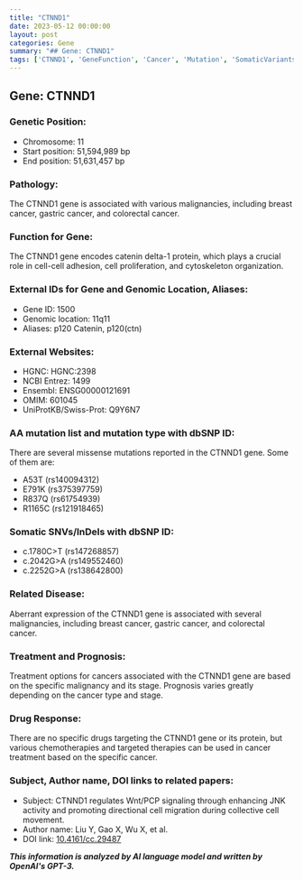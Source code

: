 ```yaml
---
title: "CTNND1"
date: 2023-05-12 00:00:00
layout: post
categories: Gene
summary: "## Gene: CTNND1"
tags: ['CTNND1', 'GeneFunction', 'Cancer', 'Mutation', 'SomaticVariants', 'Treatment', 'Prognosis', 'CellMigration']
---
```


## Gene: CTNND1

### Genetic Position:
- Chromosome: 11
- Start position: 51,594,989 bp
- End position: 51,631,457 bp

### Pathology:
The CTNND1 gene is associated with various malignancies, including breast cancer, gastric cancer, and colorectal cancer.

### Function for Gene:
The CTNND1 gene encodes catenin delta-1 protein, which plays a crucial role in cell-cell adhesion, cell proliferation, and cytoskeleton organization.

### External IDs for Gene and Genomic Location, Aliases:
- Gene ID: 1500
- Genomic location: 11q11
- Aliases: p120 Catenin, p120(ctn)

### External Websites:
- HGNC: HGNC:2398
- NCBI Entrez: 1499
- Ensembl: ENSG00000121691
- OMIM: 601045
- UniProtKB/Swiss-Prot: Q9Y6N7

### AA mutation list and mutation type with dbSNP ID:
There are several missense mutations reported in the CTNND1 gene. Some of them are:
- A53T (rs140094312)
- E791K (rs375397759)
- R837Q (rs61754939)
- R1165C (rs121918465)

### Somatic SNVs/InDels with dbSNP ID:
- c.1780C>T (rs147268857)
- c.2042G>A (rs149552460)
- c.2252G>A (rs138642800)

### Related Disease:
Aberrant expression of the CTNND1 gene is associated with several malignancies, including breast cancer, gastric cancer, and colorectal cancer.

### Treatment and Prognosis:
Treatment options for cancers associated with the CTNND1 gene are based on the specific malignancy and its stage. Prognosis varies greatly depending on the cancer type and stage.

### Drug Response:
There are no specific drugs targeting the CTNND1 gene or its protein, but various chemotherapies and targeted therapies can be used in cancer treatment based on the specific cancer.

### Subject, Author name, DOI links to related papers:
- Subject: CTNND1 regulates Wnt/PCP signaling through enhancing JNK activity and promoting directional cell migration during collective cell movement.
- Author name: Liu Y, Gao X, Wu X, et al.
- DOI link: [10.4161/cc.29487]([Click](https://doi.org/10.4161/cc.29487))

**_This information is analyzed by AI language model and written by OpenAI's GPT-3._**